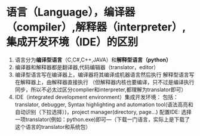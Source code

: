 # 语言（Language），编译器（compiler）,解释器（interpreter）,集成开发环境（IDE）的区别
1.	语言分为**编译型语言**（C,C#,C++,JAVA）和**解释型语言（python）**
2.	编译器和解释器都是翻译器,代码编辑器（translator，editor）
3.	编译型语言写在编译器上，编译器将其编译成机器语言然后执行
解释型语言写在解释器上，由解释器直接执行
（但解释器内核也要编译，只不过是编译执行同步，所以不必太过区分complier和interpreter,都理解为translator即可）
4.	IDE（integrated development environment）集成开发环境：
包括：translator, debugger, Syntax highlighting and automation tool(语法高亮和自动识别（下拉选择）)，project manager(directory, page…)
配置IDE: 选择一项translator(例如：python.exe)即可—（下载一门语言，实际上是下载了这个语言的translator和系统包）
